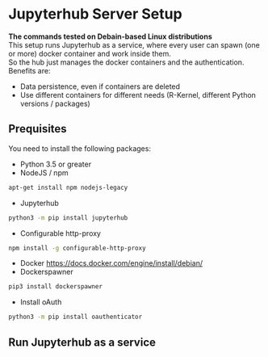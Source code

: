 # Jupyterhub Server Setup
**The commands tested on Debain-based Linux distributions**  
This setup runs Jupyterhub as a service, where every user can spawn (one or more) docker container and work inside them.  
So the hub just manages the docker containers and the authentication.  
Benefits are:  
+ Data persistence, even if containers are deleted
+ Use different containers for different needs (R-Kernel, different Python versions / packages)

## Prequisites
You need to install the following packages:
* Python 3.5 or greater
* NodeJS / npm
````bash
apt-get install npm nodejs-legacy 
````
* Jupyterhub
````bash
python3 -m pip install jupyterhub
````
* Configurable http-proxy
````bash
npm install -g configurable-http-proxy
````
* Docker
<https://docs.docker.com/engine/install/debian/>
* Dockerspawner
````bash
pip3 install dockerspawner
````
* Install oAuth
````bash
python3 -m pip install oauthenticator
````
## Run Jupyterhub as a service

